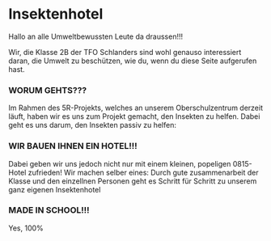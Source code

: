 # Insektenhotel

Hallo an alle Umweltbewussten Leute da draussen!!!

Wir, die Klasse 2B der TFO Schlanders sind wohl genauso interessiert daran, die Umwelt zu beschützen, wie du, wenn du diese Seite aufgerufen hast.

### WORUM GEHTS???

Im Rahmen des 5R-Projekts, welches an unserem Oberschulzentrum derzeit läuft, haben wir es uns zum Projekt gemacht, den Insekten zu helfen. Dabei geht es uns darum, den Insekten passiv zu helfen:

### WIR BAUEN IHNEN EIN HOTEL!!!

Dabei geben wir uns jedoch nicht nur mit einem kleinen, popeligen 0815-Hotel zufrieden! Wir machen selber eines: Durch gute zusammenarbeit der Klasse und den einzellnen Personen geht es Schritt für Schritt zu unserem ganz eigenen Insektenhotel

### MADE IN SCHOOL!!!
Yes, 100%
